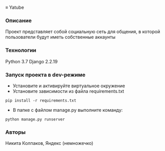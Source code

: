 ≡ Yatube

### Описание
Проект представляет собой социальную сеть для общения, в которой пользователи будут иметь собственные аккаунты  
### Технологии
Python 3.7
Django 2.2.19
### Запуск проекта в dev-режиме
- Установите и активируйте виртуальное окружение
- Установите зависимости из файла requirements.txt
```
pip install -r requirements.txt
``` 
- В папке с файлом manage.py выполните команду:
```
python manage.py runserver
``` 
### Авторы
Никита Колпаков, Яндекс (немножечко)
